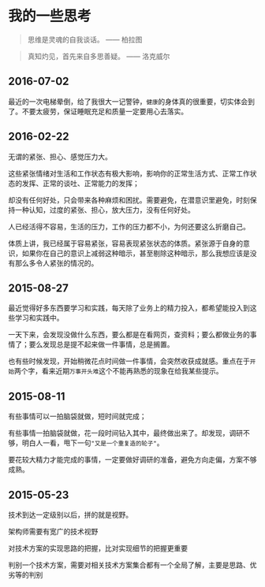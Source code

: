 # 我的一些思考


> 思维是灵魂的自我谈话。 —— 柏拉图

> 真知灼见，首先来自多思善疑。 —— 洛克威尔


## 2016-07-02

最近的一次电梯晕倒，给了我很大一记警钟，`健康`的身体真的很重要，切实体会到了。不要太疲劳，保证睡眠充足和质量一定要用心去落实。




## 2016-02-22

无谓的紧张、担心、感觉压力大。

这些紧张情绪对生活和工作状态有极大影响，影响你的正常生活方式、正常工作状态的发挥、正常的谈吐、正常能力的发挥；

却没有任何好处，只会带来各种麻烦和困扰。需要避免，在潜意识里避免，时刻保持一种认知，过度的紧张、担心，放大压力，没有任何好处。

人已经活得不容易，生活的压力，工作的压力都不小，为何还要这么折磨自己。

体质上讲，我已经属于容易紧张，容易表现紧张状态的体质。紧张源于自身的意识，如果你在自己的意识上减弱这种暗示，甚至剔除这种暗示，那么我想应该是没有那么多令人紧张的情况的。


## 2015-08-27

最近觉得好多东西要学习和实践，每天除了业务上的精力投入，都希望能投入到这些学习和实践中。

一天下来，会发现没做什么东西，要么都是在看网页，查资料；要么都做业务的事情了；要么发现总是提不起来做一件事情，总是搁置。

也有些时候发现，开始稍微花点时间做一件事情，会突然收获成就感。重点在于`开始`两个字，看来近期`万事开头难`这个不能再熟悉的现象在给我某些提示。



## 2015-08-11


有些事情可以一拍脑袋就做，短时间就完成；

有些事情一拍脑袋就做，花一段时间钻入其中，最终做出来了。却发现，调研不够，明白人一看，甩下一句`"又是一个重复造的轮子"`。

要花较大精力才能完成的事情，一定要做好调研的准备，避免方向走偏，方案不够成熟。



## 2015-05-23


技术到达一定级别以后，拼的就是视野。

架构师需要有宽广的技术视野

对技术方案的实现思路的把握，比对实现细节的把握更重要

判别一个技术方案，需要对相关技术方案集合都有一个全局了解，主要是思路、优劣等的判别


